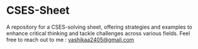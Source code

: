 # CSES-Sheet
A repository for a CSES-solving sheet, offering strategies and examples to enhance critical thinking and tackle challenges across various fields.  Feel free to reach out to me : yashikaa2405@gmail.com
